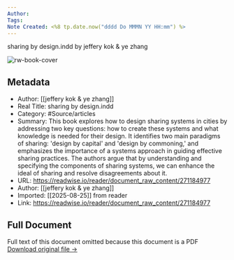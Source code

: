 ```yaml
---
Author: 
Tags:
Note Created: <%8 tp.date.now("dddd Do MMMN YY HH:mm") %>
---
```

sharing by design.indd by jeffery kok & ye zhang

![rw-book-cover](https://readwise-assets.s3.amazonaws.com/media/reader/parsed_document_assets/271184977/U4BuK9ctWjzql4jokJN3pnQbRND-gW-CWhsA31JJDq8-cove_AzJwiEY.png)

## Metadata
- Author: [[jeffery kok & ye zhang]]
- Real Title: sharing by design.indd
- Category: #Source/articles
- Summary: This book explores how to design sharing systems in cities by addressing two key questions: how to create these systems and what knowledge is needed for their design. It identifies two main paradigms of sharing: 'design by capital' and 'design by commoning,' and emphasizes the importance of a systems approach in guiding effective sharing practices. The authors argue that by understanding and specifying the components of sharing systems, we can enhance the ideal of sharing and resolve disagreements about it.
- URL: https://readwise.io/reader/document_raw_content/271184977
- Author: [[jeffery kok & ye zhang]]
- Imported: [[2025-08-25]] from reader
- Link: https://readwise.io/reader/document_raw_content/271184977

## Full Document
Full text of this document omitted because this document is a PDF
[Download original file →](https://readwise.io/reader/document_raw_content/271184977)
